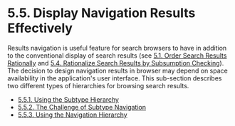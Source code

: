 # 5.5. Display Navigation Results Effectively

Results navigation is useful feature for search browsers to have in addition to the conventional display of search results (see [5.1. Order Search Results Rationally](5.1.-Order-Search-Results-Rationally_33490641.html) and [5.4. Rationalize Search Results by Subsumption Checking](5.4.-Rationalize-Search-Results-by-Subsumption-Checking_33490663.html)). The decision to design navigation results in browser may depend on space availability in the application's user interface. This sub-section describes two different types of hierarchies for browsing search results.

  * [5.5.1. Using the Subtype Hierarchy](5.5.1.-Using-the-Subtype-Hierarchy_33490669.html)
  * [5.5.2. The Challenge of Subtype Navigation](5.5.2.-The-Challenge-of-Subtype-Navigation_33490671.html)
  * [5.5.3. Using the Navigation Hierarchy](5.5.3.-Using-the-Navigation-Hierarchy_33490672.html)

